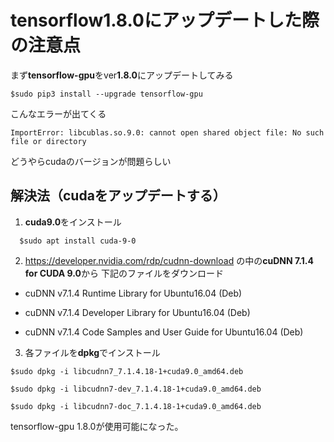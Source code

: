 # tensorflow1.8.0にアップデートした際の注意点

まず**tensorflow-gpu**をver**1.8.0**にアップデートしてみる
```
$sudo pip3 install --upgrade tensorflow-gpu
```
こんなエラーが出てくる
```
ImportError: libcublas.so.9.0: cannot open shared object file: No such file or directory
```

どうやらcudaのバージョンが問題らしい

## 解決法（cudaをアップデートする）

1. **cuda9.0**をインストール
```
  $sudo apt install cuda-9-0
```

2. https://developer.nvidia.com/rdp/cudnn-download の中の**cuDNN 7.1.4 for CUDA 9.0**から
下記のファイルをダウンロード

- cuDNN v7.1.4 Runtime Library for Ubuntu16.04 (Deb)

- cuDNN v7.1.4 Developer Library for Ubuntu16.04 (Deb)

- cuDNN v7.1.4 Code Samples and User Guide for Ubuntu16.04 (Deb)

3. 各ファイルを**dpkg**でインストール
```
$sudo dpkg -i libcudnn7_7.1.4.18-1+cuda9.0_amd64.deb
```
```
$sudo dpkg -i libcudnn7-dev_7.1.4.18-1+cuda9.0_amd64.deb
```

```
$sudo dpkg -i libcudnn7-doc_7.1.4.18-1+cuda9.0_amd64.deb
```

tensorflow-gpu 1.8.0が使用可能になった。



